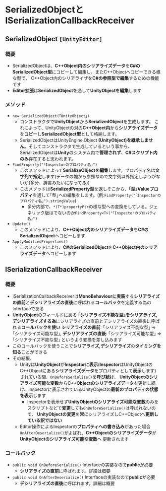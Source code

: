 # SerializedObjectとISerializationCallbackReceiver

## SerializedObject `[UnityEditor]`

### 概要

- SerializedObjectは、**C++Object内のシリアライズデータ**を**C#のSerializedObject型**にコピーして編集し、またC++Objectへコピーできる様な型で、
  C++Object内のシリアライザを**C#の参照型で編集**するための機能です
- **Editor拡張**は**SerializedObject**を通して**UnityObjectを編集**します

### メソッド

- `new SerializedObject(｢UnityObject｣)`
  - コンストラクタで**UnityObject**から**SerializedObject**を生成します。
  これによって、UnityObjectの対の**C++Object内**から**シリアライズデータ**を**コピー**し**SerializedObject型**として格納します。
  - SerializedObjectはUnityEngine.Object **(UnityObject)を継承しません**。そしてコンストラクタで生成しているという事から、
  SerializedObjectは**Unity**のシステム内で**管理されず**、**C#スクリプト内のみ**存在すると思われます。
- `FindProperty("｢Inspectorのプロパティ名｣")`
  - このメソッドによって**SerializeObjectを編集**します。プロパティ名は**文字列で指定**します(データの塊から参照なので文字列以外指定しようがないか(多分、辞書みたいになってる))
  - このメソッドは**SerializedProperty型**を返しそこから、**｢型｣Valueプロパティ**を通して｢型｣への編集をします。(例:`FindProperty("｢Inspectorのプロパティ名｣").stringValue`)
    - 多分内部で、`*(T*)propertyPtr`の様な型への変換をしている。ジェネリック版はでないのか`FindProperty<T>("｢Inspectorのプロパティ名｣")`
- `Update()`
  - このメソッドにより、**C++Object内のシリアライズデータ**を**C#のSerializedObject**へコピーします
- `ApplyModifiedProperties()`
  - このメソッドにより、**C#のSerializedObject**を**C++Object内のシリアライズデータ**へコピーします

## ISerializationCallbackReceiver

### 概要

- ISerializationCallbackReceiverは**MonoBehaviourに実装**する**シリアライズの直前**と**デシリアライズの直後**に呼ばれる**コールバック**を定義する為のInterfaceである
- **UnityObject**のフィールドにある **｢シリアライズ不能な型｣**を**シリアライズ,デシリアライズする為**にシリアライズの直前とデシリアライズの直後に呼ばれる**コールバックを使い**
**シリアライズの直前**: ｢シリアライズ不能な型｣ => ｢シリアライズ可能な型｣, **デシリアライズの直後**: ｢シリアライズ可能な型｣ => ｢シリアライズ不能な型｣
というよう変換を差し込みます
- このコールバックを使うことで**シリアライズ,デシリアライズ**の**タイミングを知る**ことができる
- その結果、
  - Unityは**UnityObject**が**Inspectorに表示**(**Inspector**はUnityObjectのC++Objectにある**シリアライズデータ**をプロパティとして**表示**します)
    されている間、`OnBeforeSerialize()`を**呼び続け**、
    **UnityObjectのシリアライズ可能な変数**から**C++Objectのシリアライズデータ**を更新し続け、Inspectorに表示されているUnityObjectの**最新のプロパティの状態を表示**します
    - Inspectorを表示せず**UnityObjectのシリアライズ可能な変数**のみをスクリプトなどで**変更**しても`OnBeforeSerialize()`は呼ばれないので、
    **UnityObjectの変更**を**常に**シリアライズしC++Objectへ**更新している訳ではない**
  - Editor操作によるInspectorの**プロパティへの書き込み**があった場合`OnAfterDeserialize()`がよばれ、**C++Objectのシリアライズデータ**が**UnityObjectのシリアライズ可能な変数**へ
    更新されます

### コールバック

- `public void OnBeforeSerialize()` Interfaceの実装なので**public**が必要
  - **シリアライズの直前**に呼ばれます。詳細は概要
- `public void OnAfterDeserialize()` Interfaceの実装なので**public**が必要
  - **デシリアライズの直後**に呼ばれます。詳細は概要
